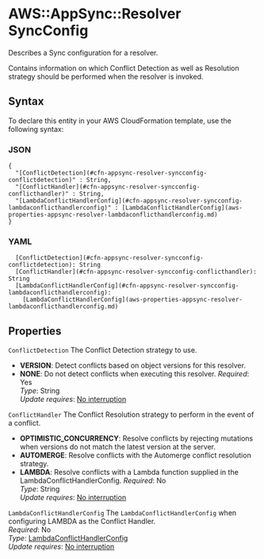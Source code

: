 # AWS::AppSync::Resolver SyncConfig<a name="aws-properties-appsync-resolver-syncconfig"></a>

Describes a Sync configuration for a resolver\.

Contains information on which Conflict Detection as well as Resolution strategy should be performed when the resolver is invoked\.

## Syntax<a name="aws-properties-appsync-resolver-syncconfig-syntax"></a>

To declare this entity in your AWS CloudFormation template, use the following syntax:

### JSON<a name="aws-properties-appsync-resolver-syncconfig-syntax.json"></a>

```
{
  "[ConflictDetection](#cfn-appsync-resolver-syncconfig-conflictdetection)" : String,
  "[ConflictHandler](#cfn-appsync-resolver-syncconfig-conflicthandler)" : String,
  "[LambdaConflictHandlerConfig](#cfn-appsync-resolver-syncconfig-lambdaconflicthandlerconfig)" : [LambdaConflictHandlerConfig](aws-properties-appsync-resolver-lambdaconflicthandlerconfig.md)
}
```

### YAML<a name="aws-properties-appsync-resolver-syncconfig-syntax.yaml"></a>

```
  [ConflictDetection](#cfn-appsync-resolver-syncconfig-conflictdetection): String
  [ConflictHandler](#cfn-appsync-resolver-syncconfig-conflicthandler): String
  [LambdaConflictHandlerConfig](#cfn-appsync-resolver-syncconfig-lambdaconflicthandlerconfig): 
    [LambdaConflictHandlerConfig](aws-properties-appsync-resolver-lambdaconflicthandlerconfig.md)
```

## Properties<a name="aws-properties-appsync-resolver-syncconfig-properties"></a>

`ConflictDetection`  <a name="cfn-appsync-resolver-syncconfig-conflictdetection"></a>
The Conflict Detection strategy to use\.  
+  **VERSION**: Detect conflicts based on object versions for this resolver\.
+  **NONE**: Do not detect conflicts when executing this resolver\.
*Required*: Yes  
*Type*: String  
*Update requires*: [No interruption](https://docs.aws.amazon.com/AWSCloudFormation/latest/UserGuide/using-cfn-updating-stacks-update-behaviors.html#update-no-interrupt)

`ConflictHandler`  <a name="cfn-appsync-resolver-syncconfig-conflicthandler"></a>
The Conflict Resolution strategy to perform in the event of a conflict\.  
+  **OPTIMISTIC\_CONCURRENCY**: Resolve conflicts by rejecting mutations when versions do not match the latest version at the server\.
+  **AUTOMERGE**: Resolve conflicts with the Automerge conflict resolution strategy\.
+  **LAMBDA**: Resolve conflicts with a Lambda function supplied in the LambdaConflictHandlerConfig\.
*Required*: No  
*Type*: String  
*Update requires*: [No interruption](https://docs.aws.amazon.com/AWSCloudFormation/latest/UserGuide/using-cfn-updating-stacks-update-behaviors.html#update-no-interrupt)

`LambdaConflictHandlerConfig`  <a name="cfn-appsync-resolver-syncconfig-lambdaconflicthandlerconfig"></a>
The `LambdaConflictHandlerConfig` when configuring LAMBDA as the Conflict Handler\.  
*Required*: No  
*Type*: [LambdaConflictHandlerConfig](aws-properties-appsync-resolver-lambdaconflicthandlerconfig.md)  
*Update requires*: [No interruption](https://docs.aws.amazon.com/AWSCloudFormation/latest/UserGuide/using-cfn-updating-stacks-update-behaviors.html#update-no-interrupt)